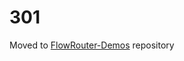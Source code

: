 301
========

Moved to [FlowRouter-Demos](https://github.com/veliovgroup/Flow-Router-Demos/tree/master/flow-router-meta) repository